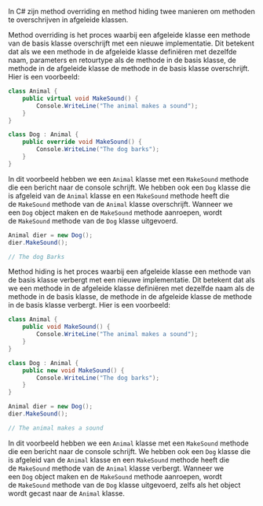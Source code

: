In C# zijn method overriding en method hiding twee manieren om methoden te overschrijven in afgeleide klassen.

Method overriding is het proces waarbij een afgeleide klasse een methode van de basis klasse overschrijft met een nieuwe implementatie. Dit betekent dat als we een methode in de afgeleide klasse definiëren met dezelfde naam, parameters en retourtype als de methode in de basis klasse, de methode in de afgeleide klasse de methode in de basis klasse overschrijft. Hier is een voorbeeld:

```csharp
class Animal {
    public virtual void MakeSound() {
        Console.WriteLine("The animal makes a sound");
    }
}

class Dog : Animal {
    public override void MakeSound() {
        Console.WriteLine("The dog barks");
    }
}
```

In dit voorbeeld hebben we een `Animal` klasse met een `MakeSound` methode die een bericht naar de console schrijft. We hebben ook een `Dog` klasse die is afgeleid van de `Animal` klasse en een `MakeSound` methode heeft die de `MakeSound` methode van de `Animal` klasse overschrijft. Wanneer we een `Dog` object maken en de `MakeSound` methode aanroepen, wordt de `MakeSound` methode van de `Dog` klasse uitgevoerd.

```csharp
Animal dier = new Dog();
dier.MakeSound();

// The dog Barks
```

Method hiding is het proces waarbij een afgeleide klasse een methode van de basis klasse verbergt met een nieuwe implementatie. Dit betekent dat als we een methode in de afgeleide klasse definiëren met dezelfde naam als de methode in de basis klasse, de methode in de afgeleide klasse de methode in de basis klasse verbergt. Hier is een voorbeeld:

```csharp
class Animal {
    public void MakeSound() {
        Console.WriteLine("The animal makes a sound");
    }
}

class Dog : Animal {
    public new void MakeSound() {
        Console.WriteLine("The dog barks");
    }
}
```

```csharp
Animal dier = new Dog();
dier.MakeSound();

// The animal makes a sound
```

In dit voorbeeld hebben we een `Animal` klasse met een `MakeSound` methode die een bericht naar de console schrijft. We hebben ook een `Dog` klasse die is afgeleid van de `Animal` klasse en een `MakeSound` methode heeft die de `MakeSound` methode van de `Animal` klasse verbergt. Wanneer we een `Dog` object maken en de `MakeSound` methode aanroepen, wordt de `MakeSound` methode van de `Dog` klasse uitgevoerd, zelfs als het object wordt gecast naar de `Animal` klasse.